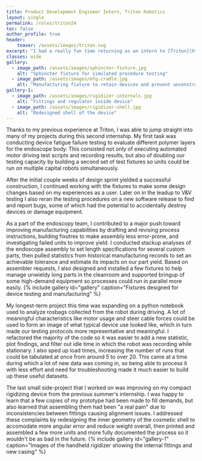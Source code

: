 ```yaml
---
title: Product Development Engineer Intern, Triton Robotics
layout: single
permalink: /roles/triton24
toc: false
author_profile: true
header:
    teaser: /assets/images/triton.svg
excerpt: "I had a really fun time returning as an intern to [Triton](https://tritonrobotics.com/) in the summer of 2024. I rejoined the endoscopy team to improve and expand testing capabilities, support manufacturing and documentation efforts, and also wrote a tool for analyzing roslogs of robot telemetry."
classes: wide
gallery:
  - image_path: /assets/images/sphincter-fixture.jpg
    alt: "Sphincter fixture for simulated procedure testing"
  - image_path: /assets/images/mfg-cradle.jpg
    alt: "Manufacturing fixture to retain devices and prevent unconstrained movement"
gallery-1:
  - image_path: /assets/images/rigidizer-internals.jpg
    alt: "Fittings and regulator inside device"
  - image_path: /assets/images/rigidizer-shell.jpg
    alt: "Redesigned shell of the device"
---
```

Thanks to my previous experience at Triton, I was able to jump straight into many of my projects during this second internship. My first task was conducting device fatigue failure testing to evaluate different polymer layers for the endoscope body. This consisted not only of executing automated motor driving test scripts and recording results, but also of doubling our testing capacity by building a second set of test fixtures so units could be run on multiple capital robots simultaneously. 

After the initial couple weeks of design sprint yielded a successful construction, I continued working with the fixtures to make some design changes based on my experiences as a user. Later on in the leadup to V&V testing I also reran the testing procedures on a new software release to find and report bugs, some of which had the potential to accidentally destroy devices or damage equipment. 

As a part of the endoscopy team, I contributed to a major push toward improving manufacturing capabilities by drafting and revising process instructions, building fixutres to make assembly less error-prone, and investigating failed units to improve yield. I conducted stackup analyses of the endoscope assembly to set length specifications for several custom parts, then pulled statistics from historical manufacturing records to set an achievable tolerance and estimate its impacts on our part yield. Based on assembler requests, I also designed and installed a few fixtures to help manage unwieldy long parts in the cleanroom and supported bringup of some high-demand equipment so processes could run in parallel more easily.
{% include gallery id="gallery" caption="Fixtures designed for device testing and manufacturing" %}

My longest-term project this time was expanding on a python notebook used to analyze rosbags collected from the robot during driving. A lot of meaningful characteristics like motor usage and steer cable forces could be used to form an image of what typical device use looked like, which in turn made our testing protocols more representative and meaningful. I refactored the majority of the code so it was easier to add a new statistic, plot findings, and filter out idle time in which the robot was recording while stationary. I also sped up load times, increasing the number of runs that could be tabulated at once from around 5 to over 20. This came at a time during which a lot of new data was coming in, so being able to process it with less effort and need for troubleshooting made it much easier to build up these useful datasets.

The last small side-project that I worked on was improving on my compact rigidizing device from the previous summer's internship. I was happy to learn that a few copies of my prototype had been made to fill demands, but also learned that assembling them had been "a real pain" due to inconsistencies between fittings causing alignment issues. I addressed these complaints by redesigning the inner geometry of the cosmetic shell to accomodate more angular error and reduce weight overall, then printed and assembled a few more units and more fully documented the process so it wouldn't be as bad in the future.
{% include gallery id="gallery-1" caption="Images of the handheld rigidizer showing the internal fittings and new casing" %}